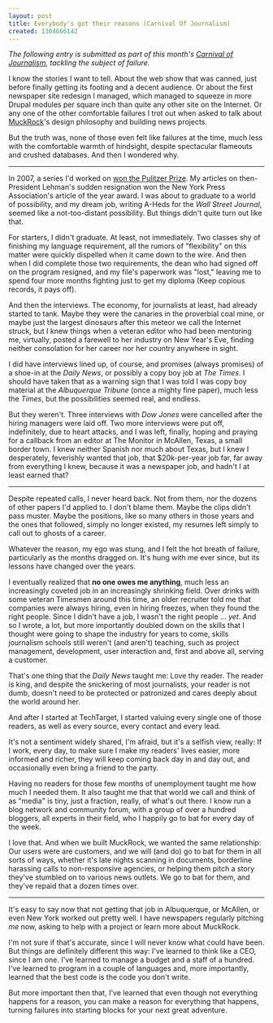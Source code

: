 ```yaml
---
layout: post
title: Everybody's got their reasons (Carnival Of Journalism)
created: 1304666142
---
```

<p><i>The following entry is submitted as part of this month's <a href="http://carnivalofjournalism.com/2011/04/12/carnival-of-fail-the-next-jcarn/">Carnival of Journalism</a>, tackling the subject of failure.</i></p>

<p>I know the stories I want to tell. About the web show that was canned, just before finally getting its footing and a decent audience. Or about the first newspaper site redesign I managed, which managed to squeeze in more Drupal modules per square inch than quite any other site on the Internet. Or any one of the other comfortable failures I trot out when asked to talk about <a href="http://muckrock.com"</a>MuckRock</a>'s design philosophy and building news projects.</p>

<p>But the truth was, none of those even felt like failures at the time, much less with the comfortable warmth of hindsight, despite spectacular flameouts and crushed databases. And then I wondered why.</p>

<hr>

<p>In 2007, a series I'd worked on <a href="http://www.nydailynews.com/news/2007/04/16/2007-04-16_daily_news_editorial_board_wins_pulitzer.html">won the Pulitzer Prize</a>. My articles on then-President Lehman's sudden resignation won the New York Press Association's article of the year award. I was about to graduate to a world of possibility, and my dream job, writing A-Heds for the <i>Wall Street Journal</i>, seemed like a not-too-distant possibility. But things didn't quite turn out like that.</p>

<p>For starters, I didn't graduate. At least, not immediately. Two classes shy of finishing my language requirement, all the rumors of "flexibility" on this matter were quickly dispelled when it came down to the wire. And then when I did complete those two requirements, the dean who had signed off on the program resigned, and my file's paperwork was "lost," leaving me to spend four more months fighting just to get my diploma (Keep copious records, it pays off).</p>

<p>And then the interviews. The economy, for journalists at least, had already started to tank. Maybe they were the canaries in the proverbial coal mine, or maybe just the largest dinosaurs after this meteor we call the Internet struck, but I knew things when a veteran editor who had been mentoring me, virtually, posted a farewell to her industry on New Year's Eve, finding neither consolation for her career nor her country anywhere in sight.</p>

<p>I did have interviews lined up, of course, and promises (always promises) of a shoe-in at the <i>Daily News</i>, or possibly a copy boy job at <i>The Times</i>. I should have taken that as a warning sign that I was told I was copy boy material at the <i> Albuquerque Tribune</i> (once a mighty fine paper), much less the <i>Times</i>, but the possibilities seemed real, and endless.</p>

<p>But they weren't. Three interviews with <i>Dow Jones</i> were cancelled after the hiring managers were laid off. Two more interviews were put off, indefinitely, due to heart attacks, and I was left, finally, hoping and praying for a callback from an editor at The Monitor in McAllen, Texas, a small border town. I knew neither Spanish nor much about Texas, but I knew I desperately, feverishly wanted that job, that $20k-per-year job far, far away from everything I knew, because it was a newspaper job, and hadn't I at least earned that?</p>

<hr>

<p>Despite repeated calls, I never heard back. Not from them, nor the dozens of other papers I'd applied to. I don't blame them. Maybe the clips didn't pass muster. Maybe the positions, like so many others in those years and the ones that followed, simply no longer existed, my resumes left simply to call out to ghosts of a career.</p>

<p>Whatever the reason, my ego was stung, and I felt the hot breath of failure, particularly as the months dragged on. It's hung with me ever since, but its lessons have changed over the years.</p>

<p>I eventually realized that <b>no one owes me anything</b>, much less an increasingly coveted job in an increasingly shrinking field. Over drinks with some veteran Timesmen around this time, an older recruiter told me that companies were always hiring, even in hiring freezes, when they found the right people. Since I didn't have a job, I wasn't the right people ... <i>yet</i>. And so I wrote, a lot, but more importantly doubled down on the skills that I thought were going to shape the industry for years to come, skills journalism schools still weren't (and aren't) teaching, such as project management, development, user interaction and, first and above all, serving a customer.</p>

<p>That's one thing that the <i>Daily News</i> taught me: Love thy reader. The reader is king, and despite the snickering of most journalists, your reader is not dumb, doesn't need to be protected or patronized and cares deeply about the world around her.</p>

<p>And after I started at TechTarget, I started valuing every single one of those readers, as well as every source, every contact and every lead.</p>

<p>It's not a sentiment widely shared, I'm afraid, but it's a selfish view, really: If I work, every day, to make sure I make my readers' lives easier, more informed and richer, they will keep coming back day in and day out, and occasionally even bring a friend to the party.</p>

<p>Having no readers for those few months of unemployment taught me how much I needed them. It also taught me that that world we call and think of as "media" is tiny, just a fraction, really, of what's out there. I know run a blog network and community forum, with a group of over a hundred bloggers, all experts in their field, who I happily go to bat for every day of the week.</p>

<p>I love that. And when we built MuckRock, we wanted the same relationship: Our users were are customers, and we will (and do) go to bat for them in all sorts of ways, whether it's late nights scanning in documents, borderline harassing calls to non-responsive agencies, or helping them pitch a story they've stumbled on to various news outlets. We go to bat for them, and they've repaid that a dozen times over.</p>

<hr>

<p>It's easy to say now that not getting that job in Albuquerque, or McAllen, or even New York worked out pretty well. I have newspapers regularly pitching <i>me</i> now, asking to help with a project or learn more about MuckRock.</p>

<p>I'm not sure if that's accurate, since I will never know what could have been. But things are definitely different this way: I've learned to think like a CEO, since I am one. I've learned to manage a budget and a staff of a hundred. I've learned to program in a couple of languages and, more importantly, learned that the best code is the code you don't write.</p>

<p>But more important then that, I've learned that even though not everything happens for a reason, you can make a reason for everything that happens, turning failures into starting blocks for your next great adventure.</p>
